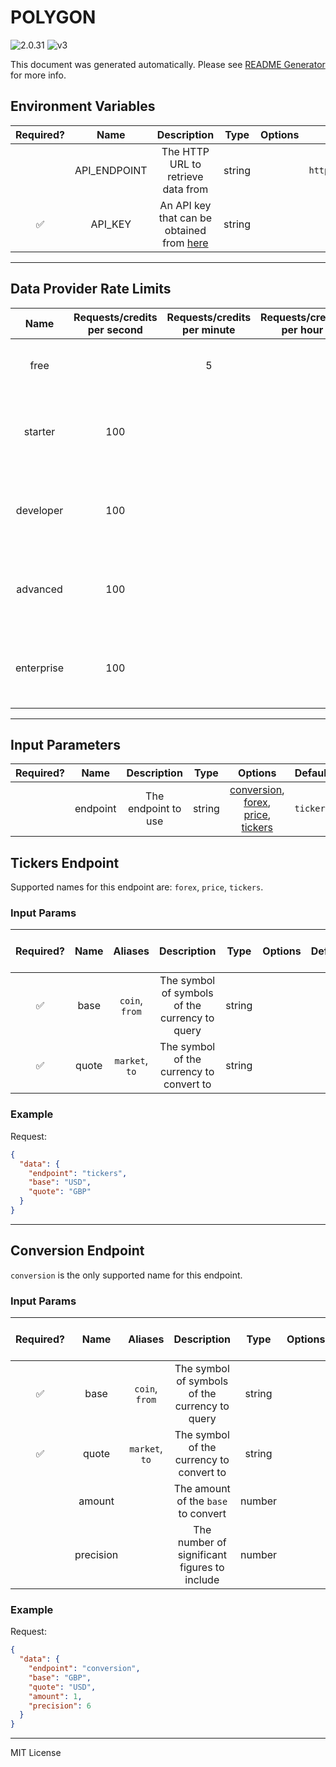 # POLYGON

![2.0.31](https://img.shields.io/github/package-json/v/smartcontractkit/external-adapters-js?filename=packages/sources/polygon/package.json) ![v3](https://img.shields.io/badge/framework%20version-v3-blueviolet)

This document was generated automatically. Please see [README Generator](../../scripts#readme-generator) for more info.

## Environment Variables

| Required? |     Name     |                                   Description                                    |  Type  | Options |         Default          |
| :-------: | :----------: | :------------------------------------------------------------------------------: | :----: | :-----: | :----------------------: |
|           | API_ENDPOINT |                        The HTTP URL to retrieve data from                        | string |         | `https://api.polygon.io` |
|    ✅     |   API_KEY    | An API key that can be obtained from [here](https://polygon.io/dashboard/signup) | string |         |                          |

---

## Data Provider Rate Limits

|    Name    | Requests/credits per second | Requests/credits per minute | Requests/credits per hour |                           Note                           |
| :--------: | :-------------------------: | :-------------------------: | :-----------------------: | :------------------------------------------------------: |
|    free    |                             |              5              |                           |               only mentions monthly limits               |
|  starter   |             100             |                             |                           | Considered unlimited tier, but setting reasonable limits |
| developer  |             100             |                             |                           | Considered unlimited tier, but setting reasonable limits |
|  advanced  |             100             |                             |                           | Considered unlimited tier, but setting reasonable limits |
| enterprise |             100             |                             |                           | Considered unlimited tier, but setting reasonable limits |

---

## Input Parameters

| Required? |   Name   |     Description     |  Type  |                                                         Options                                                          |  Default  |
| :-------: | :------: | :-----------------: | :----: | :----------------------------------------------------------------------------------------------------------------------: | :-------: |
|           | endpoint | The endpoint to use | string | [conversion](#conversion-endpoint), [forex](#tickers-endpoint), [price](#tickers-endpoint), [tickers](#tickers-endpoint) | `tickers` |

## Tickers Endpoint

Supported names for this endpoint are: `forex`, `price`, `tickers`.

### Input Params

| Required? | Name  |    Aliases     |                  Description                   |  Type  | Options | Default | Depends On | Not Valid With |
| :-------: | :---: | :------------: | :--------------------------------------------: | :----: | :-----: | :-----: | :--------: | :------------: |
|    ✅     | base  | `coin`, `from` | The symbol of symbols of the currency to query | string |         |         |            |                |
|    ✅     | quote | `market`, `to` |    The symbol of the currency to convert to    | string |         |         |            |                |

### Example

Request:

```json
{
  "data": {
    "endpoint": "tickers",
    "base": "USD",
    "quote": "GBP"
  }
}
```

---

## Conversion Endpoint

`conversion` is the only supported name for this endpoint.

### Input Params

| Required? |   Name    |    Aliases     |                  Description                   |  Type  | Options | Default | Depends On | Not Valid With |
| :-------: | :-------: | :------------: | :--------------------------------------------: | :----: | :-----: | :-----: | :--------: | :------------: |
|    ✅     |   base    | `coin`, `from` | The symbol of symbols of the currency to query | string |         |         |            |                |
|    ✅     |   quote   | `market`, `to` |    The symbol of the currency to convert to    | string |         |         |            |                |
|           |  amount   |                |      The amount of the `base` to convert       | number |         |   `1`   |            |                |
|           | precision |                |  The number of significant figures to include  | number |         |   `6`   |            |                |

### Example

Request:

```json
{
  "data": {
    "endpoint": "conversion",
    "base": "GBP",
    "quote": "USD",
    "amount": 1,
    "precision": 6
  }
}
```

---

MIT License
